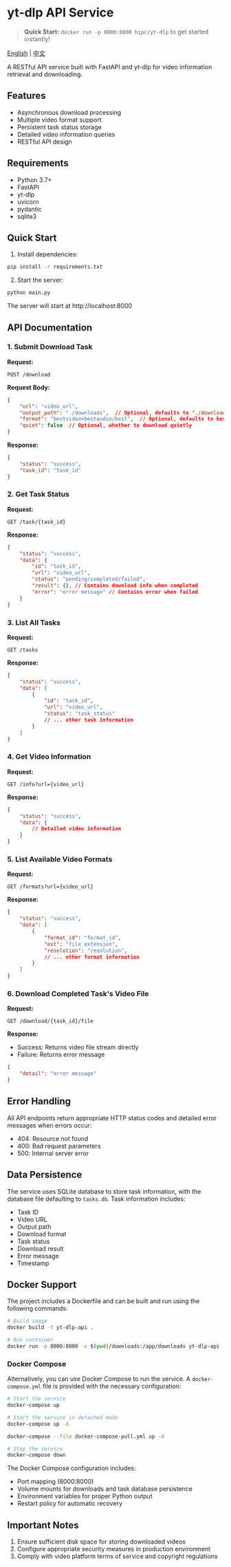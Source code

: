 # yt-dlp API Service

> **Quick Start:** `docker run -p 8000:8000 hipc/yt-dlp` to get started instantly!

[English](README.md) | [中文](README_CN.md)

A RESTful API service built with FastAPI and yt-dlp for video information retrieval and downloading.

## Features

- Asynchronous download processing
- Multiple video format support
- Persistent task status storage
- Detailed video information queries
- RESTful API design

## Requirements

- Python 3.7+
- FastAPI
- yt-dlp
- uvicorn
- pydantic
- sqlite3

## Quick Start

1. Install dependencies:
```bash
pip install -r requirements.txt
```

2. Start the server:
```bash
python main.py
```

The server will start at http://localhost:8000

## API Documentation

### 1. Submit Download Task

**Request:**
```http
POST /download
```

**Request Body:**
```json
{
    "url": "video_url",
    "output_path": "./downloads",  // Optional, defaults to "./downloads"
    "format": "bestvideo+bestaudio/best",  // Optional, defaults to best quality
    "quiet": false  // Optional, whether to download quietly
}
```

**Response:**
```json
{
    "status": "success",
    "task_id": "task_id"
}
```

### 2. Get Task Status

**Request:**
```http
GET /task/{task_id}
```

**Response:**
```json
{
    "status": "success",
    "data": {
        "id": "task_id",
        "url": "video_url",
        "status": "pending/completed/failed",
        "result": {}, // Contains download info when completed
        "error": "error message" // Contains error when failed
    }
}
```

### 3. List All Tasks

**Request:**
```http
GET /tasks
```

**Response:**
```json
{
    "status": "success",
    "data": [
        {
            "id": "task_id",
            "url": "video_url",
            "status": "task_status"
            // ... other task information
        }
    ]
}
```

### 4. Get Video Information

**Request:**
```http
GET /info?url={video_url}
```

**Response:**
```json
{
    "status": "success",
    "data": {
        // Detailed video information
    }
}
```

### 5. List Available Video Formats

**Request:**
```http
GET /formats?url={video_url}
```

**Response:**
```json
{
    "status": "success",
    "data": [
        {
            "format_id": "format_id",
            "ext": "file_extension",
            "resolution": "resolution",
            // ... other format information
        }
    ]
}
```

### 6. Download Completed Task's Video File

**Request:**
```http
GET /download/{task_id}/file
```

**Response:**
- Success: Returns video file stream directly
- Failure: Returns error message
```json
{
    "detail": "error message"
}
```

## Error Handling

All API endpoints return appropriate HTTP status codes and detailed error messages when errors occur:

- 404: Resource not found
- 400: Bad request parameters
- 500: Internal server error

## Data Persistence

The service uses SQLite database to store task information, with the database file defaulting to `tasks.db`. Task information includes:

- Task ID
- Video URL
- Output path
- Download format
- Task status
- Download result
- Error message
- Timestamp

## Docker Support

The project includes a Dockerfile and can be built and run using the following commands:

```bash
# Build image
docker build -t yt-dlp-api .

# Run container
docker run -p 8000:8000 -v $(pwd)/downloads:/app/downloads yt-dlp-api
```

### Docker Compose

Alternatively, you can use Docker Compose to run the service. A `docker-compose.yml` file is provided with the necessary configuration:

```bash
# Start the service
docker-compose up

# Start the service in detached mode
docker-compose up -d

docker-compose --file docker-compose-pull.yml up -d

# Stop the service
docker-compose down
```

The Docker Compose configuration includes:
- Port mapping (8000:8000)
- Volume mounts for downloads and task database persistence
- Environment variables for proper Python output
- Restart policy for automatic recovery

## Important Notes

1. Ensure sufficient disk space for storing downloaded videos
2. Configure appropriate security measures in production environment
3. Comply with video platform terms of service and copyright regulations
